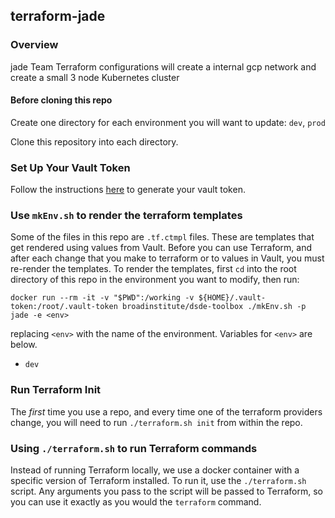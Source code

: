 ## terraform-jade
### Overview
jade Team Terraform configurations will create a internal gcp network and create a small 3 node Kubernetes cluster

#### Before cloning this repo

Create one directory for each environment you will want to update: `dev`, `prod`

Clone this repository into each directory.

### Set Up Your Vault Token

Follow the instructions [here](https://github.com/broadinstitute/dsde-toolbox#authenticating-to-vault) to generate your vault token.

### Use `mkEnv.sh` to render the terraform templates

Some of the files in this repo are `.tf.ctmpl` files. These are templates
that get rendered using values from Vault. Before you can use Terraform, and after
each change that you make to terraform or to values in Vault, you must
re-render the templates. To render the templates, first `cd` into the root directory
of this repo in the environment you want to modify, then run:

```
docker run --rm -it -v "$PWD":/working -v ${HOME}/.vault-token:/root/.vault-token broadinstitute/dsde-toolbox ./mkEnv.sh -p jade -e <env>
```

replacing `<env>` with the name of the environment.
Variables for `<env>` are below.
- `dev`
### Run Terraform Init

The _first_ time you use a repo, and every time one of the terraform
providers change, you will need to run `./terraform.sh init` from within
the repo.

### Using `./terraform.sh` to run Terraform commands

Instead of running Terraform locally, we use a docker container with a
specific version of Terraform installed. To run it, use the `./terraform.sh`
script. Any arguments you pass to the script will be passed to Terraform,
so you can use it exactly as you would the `terraform` command.
